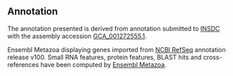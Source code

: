 **Annotation**
----------

The annotation presented is derived from annotation submitted to
[INSDC](http://www.insdc.org) with the assembly accession [GCA\_001272555.1](http://www.ebi.ac.uk/ena/data/view/GCA_001272555.1).

Ensembl Metazoa displaying genes imported from [NCBI RefSeq](https://www.ncbi.nlm.nih.gov/genome/annotation_euk/Dufourea_novaeangliae/100) annotation release v100.
Small RNA features, protein features, BLAST hits and cross-references have been
computed by [Ensembl Metazoa](https://metazoa.ensembl.org/info/genome/annotation/index.html).
